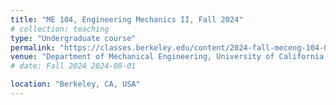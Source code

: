 ```yaml
---
title: "ME 104, Engineering Mechanics II, Fall 2024"
# collection: teaching
type: "Undergraduate course"
permalink: "https://classes.berkeley.edu/content/2024-fall-meceng-104-001-lec-001" # /teaching/2014-spring-teaching-1
venue: "Department of Mechanical Engineering, University of California, Berkeley "
# date: Fall 2024 2024-08-01

location: "Berkeley, CA, USA"
---
```


<!-- This is a description of a teaching experience. You can use markdown like any other post. -->

<!-- Heading 1 -->